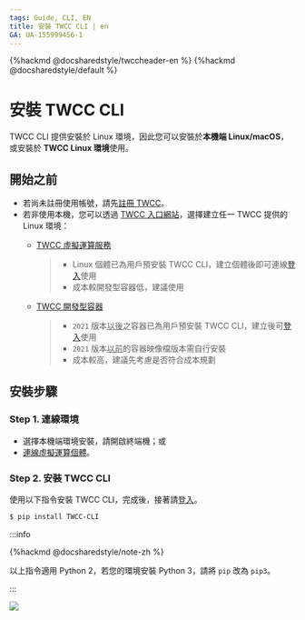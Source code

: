 ```yaml
---
tags: Guide, CLI, EN
title: 安裝 TWCC CLI | en
GA: UA-155999456-1
---
```


{%hackmd @docsharedstyle/twccheader-en %}
{%hackmd @docsharedstyle/default %}

# 安裝 TWCC CLI

TWCC CLI 提供安裝於 Linux 環境，因此您可以安裝於**本機端 Linux/macOS**，或安裝於 **TWCC Linux 環境**使用。 

## 開始之前

- 若尚未註冊使用帳號，請先[註冊 TWCC](https://www.twcc.ai/)。
- 若非使用本機，您可以透過 [TWCC 入口網站](https://www.twcc.ai/)，選擇建立任一 TWCC 提供的 Linux 環境：
    - [<ins>TWCC 虛擬運算服務</ins>](https://man.twcc.ai/@twccdocs/doc-vcs-main-zh/https%3A%2F%2Fman.twcc.ai%2F%40twccdocs%2Fguide-vcs-create-zh)
      > - Linux 個體已為用戶預安裝 TWCC CLI，建立個體後即可連線[登入](https://man.twcc.ai/@twccdocs/guide-cli-signin-zh)使用
      > - 成本較開發型容器低，建議使用

    - [<ins>TWCC 開發型容器</ins>](https://man.twcc.ai/@twccdocs/doc-ccs-main-zh/%2F%40twccdocs%2Fguide-ccs-create-zh)
        > - `2021` 版本<ins>以後</ins>之容器已為用戶預安裝 TWCC CLI，建立後可[登入](https://man.twcc.ai/@twccdocs/guide-cli-signin-zh)使用
        > - `2021` 版本<ins>以前</ins>的容器映像檔版本需自行安裝
        > - 成本較高，建議先考慮是否符合成本規劃 

## 安裝步驟

### Step 1. 連線環境

- 選擇本機端環境安裝，請開啟終端機；或
- [連線虛擬運算個體](https://man.twcc.ai/@twccdocs/doc-vcs-main-zh/https%3A%2F%2Fman.twcc.ai%2F%40twccdocs%2Fvcs-guide-connect-to-linux-from-windows-zh)。


### Step 2. 安裝 TWCC CLI

使用以下指令安裝 TWCC CLI，完成後，接著請[登入](https://man.twcc.ai/@twccdocs/guide-cli-signin-zh)。

```bash
$ pip install TWCC-CLI
```

:::info

{%hackmd @docsharedstyle/note-zh %}

以上指令適用 Python 2，若您的環境安裝 Python 3，請將 `pip` 改為 `pip3`。  

:::

![](https://cos.twcc.ai/SYS-MANUAL/uploads/upload_74129ca51022a3c664d10fc3f69750f0.png)






